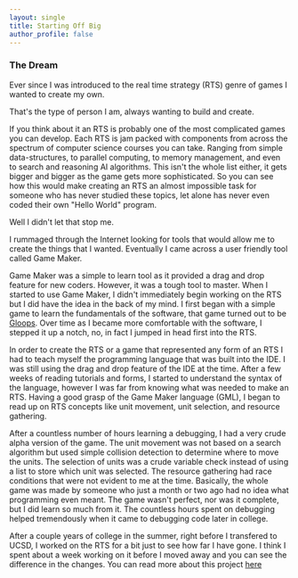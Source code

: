 ```yaml
---
layout: single
title: Starting Off Big
author_profile: false
---
```


### The Dream
Ever since I was introduced to the real time strategy (RTS) genre of games I wanted to create my own.

That's the type of person I am, always wanting to build and create.

If you think about it an RTS is probably one of the most complicated games you can develop. 
Each RTS is jam packed with components from across the spectrum of computer science courses you can take.
Ranging from simple data-structures, to parallel computing, to memory management, and even to search and reasoning AI algorithms. 
This isn't the whole list either, it gets bigger and bigger as the game gets more sophisticated.
So you can see how this would make creating an RTS an almost impossible task for someone who has never studied these topics,
let alone has never even coded their own "Hello World" program.


Well I didn't let that stop me. 


I rummaged through the Internet looking for tools that would allow me to create the things that I wanted.
Eventually I came across a user friendly tool called Game Maker.

Game Maker was a simple to learn tool as it provided a drag and drop feature for new coders.
However, it was a tough tool to master.
When I started to use Game Maker, I didn't immediately begin working on the RTS but I did have the idea in the back of my mind. 
I first began with a simple game to learn the fundamentals of the software, that game turned out to be [Gloops](../portfolio/01_Gloops).
Over time as I became more comfortable with the software, I stepped it up a notch, no, in fact I jumped in head first into the RTS.

In order to create the RTS or a game that represented any form of an RTS I had to teach myself the programming language that was built into the IDE.
I was still using the drag and drop feature of the IDE at the time.
After a few weeks of reading tutorials and forms, I started to understand the syntax of the language, however I was far from knowing what was needed to make an RTS.
Having a good grasp of the Game Maker language (GML), I began to read up on RTS concepts like unit movement, unit selection, and resource gathering.

After a countless number of hours learning a debugging, I had a very crude alpha version of the game.
The unit movement was not based on a search algorithm but used simple collision detection to determine where to move the units.
The selection of units was a crude variable check instead of using a list to store which unit was selected.
The resource gathering had race conditions that were not evident to me at the time.
Basically, the whole game was made by someone who just a month or two ago had no idea what programming even meant.
The game wasn't perfect, nor was it complete, but I did learn so much from it. 
The countless hours spent on debugging helped tremendously when it came to debugging code later in college.


After a couple years of college in the summer, right before I transfered to UCSD, I worked on the RTS for a bit just to see how far I have gone.
I think I spent about a week working on it before I moved away and you can see the difference in the changes. You can read more about this project [here](../portfolio/05_An_RTS)


